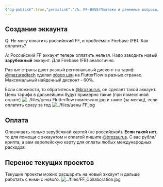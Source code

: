 ```yaml
---
{"dg-publish":true,"permalink":"/5. FF-BASE/Платежи и денежные вопросы/Оплата аккаунта FlutterFlow/","created":"2024-11-08T09:47:52.651-03:00","updated":"2025-01-09T10:06:08.388-03:00"}
---
```


## Создание эккаунта
Q: Не могу оплатить российский FF, и проблема с Firebase (FB). Как оплатить?

A:  Российский FF эккаунт теперь оплатить нельзя. Надо заводить новый **зарубежный** эккаунт. Для Firebase (FB) аналогично. 

Разные страны дают разный региональный дисконт на тариф. 
[@mazuredtech](https://t.me/mazuredtech) сделал [обзор цен](https://docs.google.com/spreadsheets/d/1c1LVyONCnb35fZ4mF9WEzgMGRpGqvrn_YroNqaVlTBk/) на FlutterFlow в разных странах.
Максимальный найденный дисконт - 60%. 

Если сложности, то обратитесь к [@brozaurus](https://brozaurus.t.me), он сделает такой аккаунт.
Цены тарифа в дальнейшем будут примерно такие (при помесячной оплате)
![../files/цены Flutterflow помесячно.jpg](/img/user/5.%20FF-BASE/files/%D1%86%D0%B5%D0%BD%D1%8B%20Flutterflow%20%D0%BF%D0%BE%D0%BC%D0%B5%D1%81%D1%8F%D1%87%D0%BD%D0%BE.jpg)
и такие (за месяц), если оплатить сразу за год
![../files/цены FF.jpg](/img/user/5.%20FF-BASE/files/%D1%86%D0%B5%D0%BD%D1%8B%20FF.jpg)

## Оплата
Оплачивать только зарубежной картой (не российской).
**Если такой нет**, то для помощи с эккаунтом и оплатой пишите [@brozaurus](https://t.me/brozaurus).
С вас рубли/крипта, а вам европейскую карту для оплаты любых международных расходов
## Перенос текущих проектов
Текущие проекты можно расшарить на новый эккаунт и дальше работать с ними с нового.
![../files/FF_Collaboration.jpg](/img/user/5.%20FF-BASE/files/FF_Collaboration.jpg)
